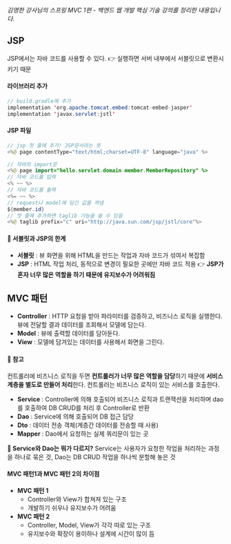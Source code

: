 _김영한 강사님의 스프링 MVC 1편 - 백엔드 웹 개발 핵심 기술 강의를 정리한 내용입니다._

## JSP
JSP에서는 자바 코드를 사용할 수 있다.
👉 실행하면 서버 내부에서 서블릿으로 변환시키기 때문

#### 라이브러리 추가
```java
// build.gradle에 추가
implementation 'org.apache.tomcat.embed:tomcat-embed-jasper'
implementation 'javax.servlet:jstl'
```

#### JSP 파일
```java
// jsp 첫 줄에 추가! JSP문서라는 뜻
<%@ page contentType="text/html;charset=UTF-8" language="java" %> 

// 자바의 import문
<%@ page import="hello.servlet.domain.member.MemberRepository" %>
// 자바 코드를 입력 
<% ~~ %>
// 자바 코드를 출력
<%= ~~ %>
// request나 model에 담긴 값을 꺼냄
${member.id}
// 첫 줄에 추가하면 taglib 기능을 쓸 수 있음
<%@ taglib prefix="c" uri="http://java.sun.com/jsp/jstl/core"%>
```

#### 🚨 서블릿과 JSP의 한계
- **서블릿** : 뷰 화면을 위해 HTML을 만드는 작업과 자바 코드가 섞여서 복잡함
- **JSP** : HTML 작업 처리, 동적으로 변경이 필요한 곳에만 자바 코드 적용
👉 **JSP가 혼자 너무 많은 역할을 하기 때문에 유지보수가 어려워짐**

## MVC 패턴
- **Controller** : HTTP 요청을 받아 파라미터를 검증하고, 비즈니스 로직을 실행한다. 뷰에 전달할 결과 데이터를 조회해서 모델에 담는다.
- **Model** : 뷰에 출력할 데이터를 담아둔다.
- **View** : 모델에 담겨있는 데이터를 사용해서 화면을 그린다.

#### 🤚 참고
컨트롤러에 비즈니스 로직을 두면 **컨트롤러가 너무 많은 역할을 담당**하기 때문에 **서비스 계층을 별도로 만들어 처리**한다. 컨트롤러는 비즈니스 로직이 있는 서비스를 호출한다. 

- **Service** : Controller에 의해 호출되어 비즈니스 로직과 트랜잭션을 처리하며 dao를 호출하여 DB CRUD를 처리 후 Controller로 반환
- **Dao** : Service에 의해 호출되어 DB 접근 담당
- **Dto** : 데이터 전송 객체(계층간 데이터를 전송할 때 사용)
- **Mapper** : Dao에서 요청하는 실제 쿼리문이 있는 곳

**🤔 Service와 Dao는 뭐가 다르지?**
Service는 사용자가 요청한 작업을 처리하는 과정을 하나로 묶은 것, Dao는 DB CRUD 작업을 하나씩 분할해 놓은 것

#### MVC 패턴1과 MVC 패턴 2의 차이점
- **MVC 패턴 1**
  - Controller와 View가 합쳐져 있는 구조
  - 개발하기 쉬우나 유지보수가 어려움
- **MVC 패턴 2** 
  - Controller, Model, View가 각각 따로 있는 구조
  - 유지보수와 확장이 용이하나 설계에 시간이 많이 듬
